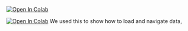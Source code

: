 [![Open In Colab](https://colab.research.google.com/assets/colab-badge.svg)](https://colab.research.google.com/github/gabriellagibson/pgss2020_lab_2/blob/master/MyNotebook/myFirstScript.ipynb)

[![Open In Colab](https://colab.research.google.com/assets/colab-badge.svg)](https://colab.research.google.com/github/gabriellagibson/pgss2020_lab_2/blob/master/MyNotebook/LoadingIRISData.ipynb)
We used this to show how to load and navigate data,
